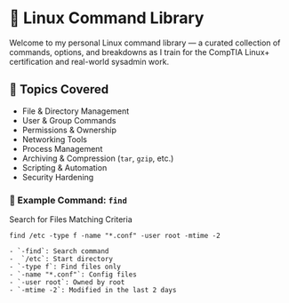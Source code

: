 
# 🐧 Linux Command Library

Welcome to my personal Linux command library — a curated collection of commands, options, and breakdowns as I train for the CompTIA Linux+ certification and real-world sysadmin work.

## 📁 Topics Covered

- File & Directory Management
- User & Group Commands
- Permissions & Ownership
- Networking Tools
- Process Management
- Archiving & Compression (`tar`, `gzip`, etc.)
- Scripting & Automation
- Security Hardening

### 📌 Example Command: `find` 
Search for Files Matching Criteria

```find /etc -type f -name "*.conf" -user root -mtime -2```
 

	- `-find`: Search command
	-  `/etc`: Start directory
	- `-type f`: Find files only
	- `-name "*.conf"`: Config files
	- `-user root`: Owned by root
	- `-mtime -2`: Modified in the last 2 days
